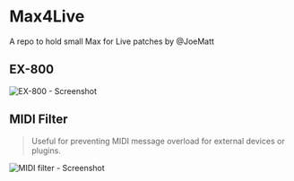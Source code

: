 # Max4Live

A repo to hold small Max for Live patches by @JoeMatt

## EX-800

![EX-800 - Screenshot](https://user-images.githubusercontent.com/399864/128935259-fbf58efa-0dd8-428f-8909-99b5f406652f.jpeg)

## MIDI Filter

> Useful for preventing MIDI message overload for external devices or plugins.

![MIDI filter - Screenshot](https://user-images.githubusercontent.com/399864/128935275-c963cf95-ff8f-4a63-8d78-de13f341e44a.png)
